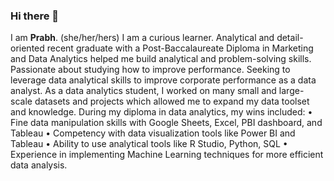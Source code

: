 ### Hi there 👋

I am **Prabh**.
(she/her/hers)
I am a curious learner.
Analytical and detail-oriented recent graduate with a Post-Baccalaureate Diploma in Marketing and Data Analytics helped me build analytical and problem-solving skills. Passionate about studying how to improve performance. Seeking to leverage data analytical skills to improve corporate performance as a data analyst. As a data analytics student, I worked on many small and large-scale datasets and projects which allowed me to expand my data toolset and knowledge. During my diploma in data analytics, my wins included:
• Fine data manipulation skills with Google Sheets, Excel, PBI dashboard, and Tableau
• Competency with data visualization tools like Power BI and Tableau
• Ability to use analytical tools like R Studio, Python, SQL
• Experience in implementing Machine Learning techniques for more efficient data analysis.

